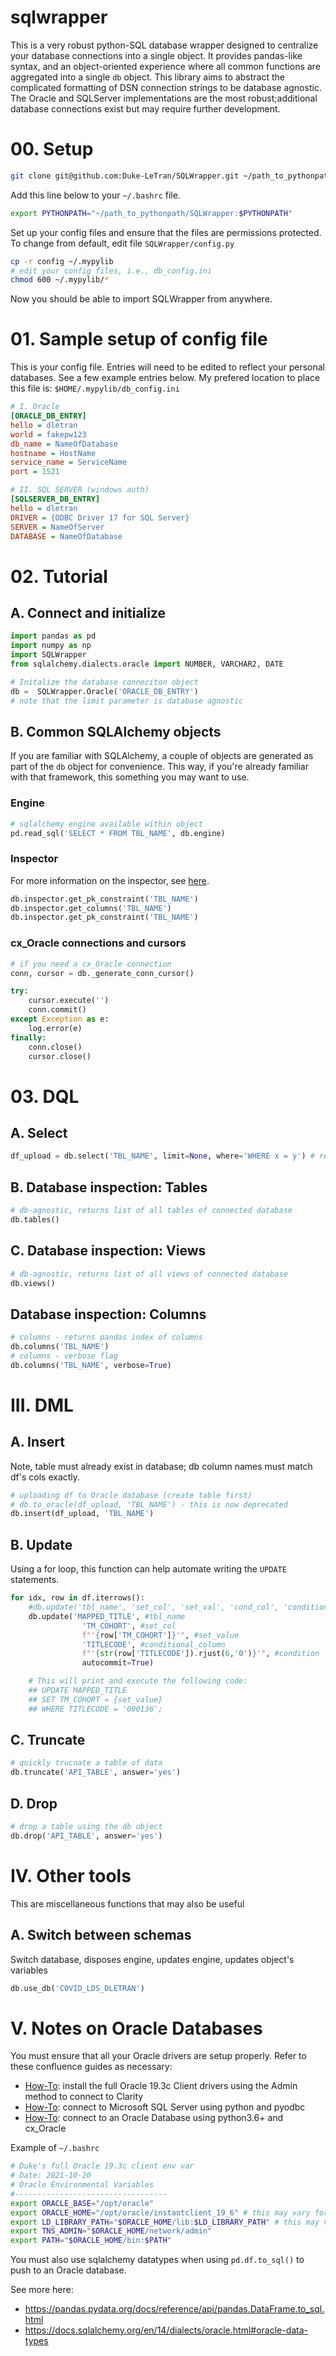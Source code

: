 # sqlwrapper

This is a very robust python-SQL database wrapper designed to centralize your
database connections into a single object. It provides pandas-like syntax, and 
an object-oriented experience where all common functions are aggregated into
a single `db` object. This library aims to abstract the complicated formatting 
of DSN connection strings to be database agnostic. The Oracle and SQLServer 
implementations are the most robust;additional database connections exist 
but may require further development.

# 00. Setup
```bash
git clone git@github.com:Duke-LeTran/SQLWrapper.git ~/path_to_pythonpath/SQLWrapper
```

Add this line below to your `~/.bashrc` file.

```bash
export PYTHONPATH="~/path_to_pythonpath/SQLWrapper:$PYTHONPATH"
```

Set up your config files and ensure that the files are permissions protected.
To change from default, edit file `SQLWrapper/config.py`

```bash
cp -r config ~/.mypylib
# edit your config files, i.e., db_config.ini
chmod 600 ~/.mypylib/* 
```

Now you should be able to import SQLWrapper from anywhere.
        
# 01. Sample setup of config file 
This is your config file. Entries will need to be edited to reflect your 
personal databases. See a few example entries below. My prefered location to 
place this file is: `$HOME/.mypylib/db_config.ini`

```ini
# I. Oracle
[ORACLE_DB_ENTRY] 
hello = dletran
world = fakepw123
db_name = NameOfDatabase
hostname = HostName
service_name = ServiceName
port = 1521

# II. SQL SERVER (windows auth)
[SQLSERVER_DB_ENTRY]
hello = dletran
DRIVER = {ODBC Driver 17 for SQL Server}
SERVER = NameOfServer
DATABASE = NameOfDatabase
```


# 02. Tutorial

## A. Connect and initialize
```python
import pandas as pd
import numpy as np
import SQLWrapper
from sqlalchemy.dialects.oracle import NUMBER, VARCHAR2, DATE

# Initalize the database conneciton object
db =  SQLWrapper.Oracle('ORACLE_DB_ENTRY')
# note that the limit parameter is database agnostic
```

## B. Common SQLAlchemy objects

If you are familiar with SQLAlchemy, a couple of objects are generated as part 
of the `db` object for convenience. This way, if you're already familiar with
that framework, this something you may want to use.

### Engine
```python
# sqlalchemy engine available within object
pd.read_sql('SELECT * FROM TBL_NAME', db.engine)
```

### Inspector

For more information on the inspector, see [here](https://docs.sqlalchemy.org/en/14/core/reflection.html#fine-grained-reflection-with-inspector).
```python
db.inspector.get_pk_constraint('TBL_NAME')
db.inspector.get_columns('TBL_NAME')
db.inspector.get_pk_constraint('TBL_NAME')
```

### cx_Oracle connections and cursors
```python
# if you need a cx_Oracle connection
conn, cursor = db._generate_conn_cursor()

try:
    cursor.execute('')
    conn.commit()
except Exception as e:
    log.error(e)
finally:
    conn.close()
    cursor.close()
```

# 03. DQL
## A. Select
```python
df_upload = db.select('TBL_NAME', limit=None, where='WHERE x = y') # returns a pandas df
```

## B. Database inspection: Tables
```python
# db-agnostic, returns list of all tables of connected database
db.tables()

```

## C. Database inspection: Views
```python
# db-agnostic, returns list of all views of connected database
db.views()

```

## Database inspection: Columns
```python
# columns - returns pandas index of columns
db.columns('TBL_NAME')
# columns - verbose flag
db.columns('TBL_NAME', verbose=True)
```

# III. DML
## A. Insert

Note, table must already exist in database; db column names must match df's cols exactly.

```python
# uploading df to Oracle database (create table first)
# db.to_oracle(df_upload, 'TBL_NAME') - this is now deprecated
db.insert(df_upload, 'TBL_NAME')
```

## B. Update

Using a for loop, this function can help automate writing the `UPDATE` statements.

```python
for idx, row in df.iterrows():
    #db.update('tbl_name', 'set_col', 'set_val', 'cond_col', 'condition')
    db.update('MAPPED_TITLE', #tbl_name
                'TM_COHORT', #set_col
                f"'{row['TM_COHORT']}'", #set_value
                'TITLECODE', #conditional_column
                f"'{str(row['TITLECODE']).rjust(6,'0')}'", #condition
                autocommit=True)

    # This will print and execute the following code:
    ## UPDATE MAPPED_TITLE 
    ## SET TM_COHORT = {set_value} 
    ## WHERE TITLECODE = '000136';
```
## C. Truncate
```python
# quickly trucnate a table of data
db.truncate('API_TABLE', answer='yes')
```

## D. Drop
```python
# drop a table using the db object
db.drop('API_TABLE', answer='yes')
```

# IV. Other tools

This are miscellaneous functions that may also be useful

## A. Switch between schemas

Switch database, disposes engine, updates engine, updates object's variables

```python
db.use_db('COVID_LDS_DLETRAN')

```

# V. Notes on Oracle Databases

You must ensure that all your Oracle drivers are setup properly. Refer to these
confluence guides as necessary:
* [How-To](https://confluence.ucdmc.ucdavis.edu/confluence/x/J4swBw): install the full Oracle 19.3c Client drivers using the Admin method to connect to Clarity
* [How-To](https://confluence.ucdmc.ucdavis.edu/confluence/x/_w5QB): connect to Microsoft SQL Server using python and pyodbc
* [How-To](https://confluence.ucdmc.ucdavis.edu/confluence/x/4wxQB): connect to an Oracle Database using python3.6+ and cx_Oracle


Example of `~/.bashrc`

```bash
# Duke's full Oracle 19.3c client env var
# Date: 2021-10-20  
# Oracle Environmental Variables
#----------------------------------
export ORACLE_BASE="/opt/oracle"
export ORACLE_HOME="/opt/oracle/instantclient_19_6" # this may vary for you
export LD_LIBRARY_PATH="$ORACLE_HOME/lib:$LD_LIBRARY_PATH" # this may vary for you
export TNS_ADMIN="$ORACLE_HOME/network/admin"
export PATH="$ORACLE_HOME/bin:$PATH"

```

You must also use sqlalchemy datatypes when using `pd.df.to_sql()` to push to an
Oracle database. 

See more here: 
* https://pandas.pydata.org/docs/reference/api/pandas.DataFrame.to_sql.html
* https://docs.sqlalchemy.org/en/14/dialects/oracle.html#oracle-data-types
